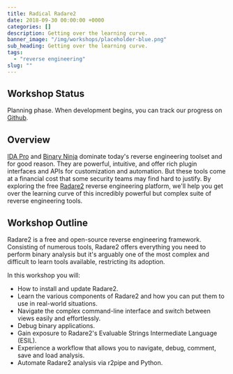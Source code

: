 ```yaml
---
title: Radical Radare2
date: 2018-09-30 00:00:00 +0000
categories: []
description: Getting over the learning curve.
banner_image: "/img/workshops/placeholder-blue.png"
sub_heading: Getting over the learning curve.
tags:
  - "reverse engineering"
slug: ""
---
```


## Workshop Status
Planning phase. When development begins, you can track our progress on [Github](https://github.com/HackingWithCODE).

## Overview

[IDA Pro](https://www.hex-rays.com/products/ida/) and [Binary Ninja](https://binary.ninja/) dominate today's reverse engineering toolset and for good reason. They are powerful, intuitive, and offer rich plugin interfaces and APIs for customization and automation. But these tools come at a financial cost that some security teams may find hard to justify. By exploring the free [Radare2](https://rada.re/r/) reverse engineering platform, we'll help you get over the learning curve of this incredibly  powerful but complex suite of reverse engineering tools. 

## Workshop Outline

Radare2 is a free and open-source reverse engineering framework. Consisting of numerous tools, Radare2 offers everything you need to perform binary analysis but it's arguably one of the most complex and difficult to learn tools available, restricting its adoption.

In this workshop you will:

- How to install and update Radare2.
- Learn the various components of Radare2 and how you can put them to use in real-world situations.
- Navigate the complex command-line interface and switch between views easily and effortlessly.
- Debug binary applications.
- Gain exposure to Radare2's Evaluable Strings Intermediate Language (ESIL).
- Experience a workflow that allows you to navigate, debug, comment, save and load analysis.
- Automate Radare2 analysis via r2pipe and Python.

